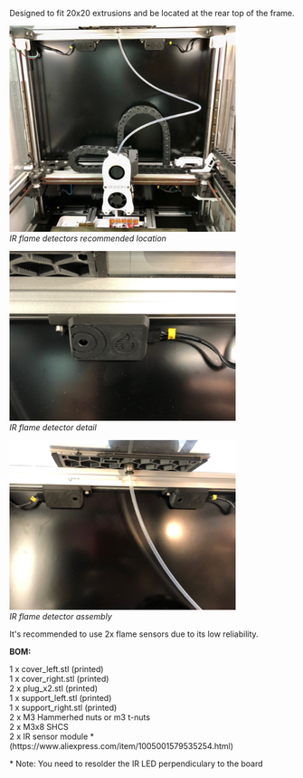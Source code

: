 <p>Designed to fit 20x20 extrusions and be located at the rear top of the frame.</P>

<img src="../Pictures/flame1.jpg" alt="IR flame detector" width="400">\
_IR flame detectors recommended location_

<img src="../Pictures/flame2.jpg" alt="IR flame detector" width="400">\
_IR flame detector detail_

<img src="../Pictures/flame3.jpg" alt="IR flame detector" width="400">\
_IR flame detector assembly_

<p>It's recommended to use 2x flame sensors due to its low reliability.</p>

<p><b>BOM:</b></p>
1 x cover_left.stl (printed)</br>
1 x cover_right.stl (printed)</br>
2 x plug_x2.stl (printed)</br>
1 x support_left.stl (printed)</br>
1 x support_right.stl (printed)</br>
2 x M3 Hammerhed nuts or m3 t-nuts</br>
2 x M3x8 SHCS</br>
2 x IR sensor module * (https://www.aliexpress.com/item/1005001579535254.html)</br>
</p>

<P> * Note: You need to resolder the IR LED perpendiculary to the board</p>
